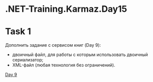 # .NET-Training.Karmaz.Day15

# Task 1
Дополнить задание с сервисом книг (Day 9):
- двоичный файл, для работы с которым использовать двоичный сериализатор;
- XML-файл (любая технология без ограничений).

<a href="https://github.com/AlexKarmaz/.NET-Training.Karmaz.Day9">Day 9</a>
